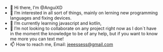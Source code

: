 - 👋 Hi there, I’m @AnguiXD
- 👀 I’m interested in all sort of things, mainly on lerning new programming languages and fixing devices.
- 🌱 I’m currently learning javascript and kotlin,
- 💞️ I’m not looking to collaborate on any project right now as I don`t have in the moment the knowledge to be of any help, but if you want to know me more you can text me!
- 📫 How to reach me, Email: jeeessess@gmail.com
